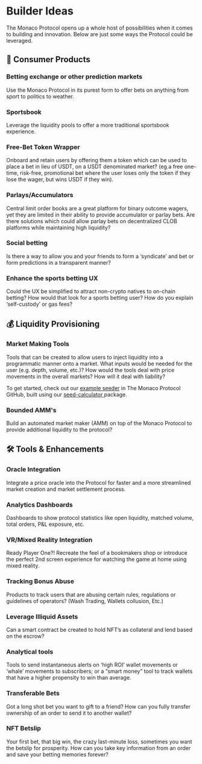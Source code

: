 # Builder Ideas

The Monaco Protocol opens up a whole host of possibilities when it comes to building and innovation. Below are just some ways the Protocol could be leveraged.

## 📲 Consumer Products

### Betting exchange or other prediction markets

Use the Monaco Protocol in its purest form to offer bets on anything from sport to politics to weather.&#x20;

### Sportsbook

Leverage the liquidity pools to offer a more traditional sportsbook experience.

### Free-Bet Token Wrapper

Onboard and retain users by offering them a token which can be used to place a bet in lieu of USDT, on a USDT denominated market? (eg.a free one-time, risk-free, promotional bet where the user loses only the token if they lose the wager, but wins USDT if they win).&#x20;

### Parlays/Accumulators

Central limit order books are a great platform for binary outcome wagers, yet they are limited in their ability to provide accumulator or parlay bets. Are there solutions which could allow parlay bets on decentralized CLOB platforms while maintaining high liquidity?&#x20;

### Social betting

Is there a way to allow you and your friends to form a ‘syndicate’ and bet or form predictions in a transparent manner?

### Enhance the sports betting UX

Could the UX be simplified to attract non-crypto natives to on-chain betting? How would that look for a sports betting user? How do you explain ‘self-custody’ or gas fees?&#x20;



## 💰 Liquidity Provisioning

### Market Making Tools

Tools that can be created to allow users to inject liquidity into a programmatic manner onto a market. What inputs would be needed for the user (e.g. depth, volume, etc.)? How would the tools deal with price movements in the overall markets? How will it deal with liability?&#x20;

To get started, check out our [example seeder](https://github.com/MonacoProtocol/seed-calculator) in The Monaco Protocol GitHub, built using our [seed-calculator ](https://github.com/MonacoProtocol/seed-calculator)package.

### Bounded AMM's

Build an automated market maker (AMM) on top of the Monaco Protocol to provide additional liquidity to the protocol?



## 🛠 Tools & Enhancements

### Oracle Integration

Integrate a price oracle into the Protocol for faster and a more streamlined market creation and market settlement process.

### Analytics Dashboards

Dashboards to show protocol statistics like open liquidity, matched volume, total orders, P\&L exposure, etc.

### VR/Mixed Reality Integration

Ready Player One?! Recreate the feel of a bookmakers shop or introduce the perfect 2nd screen experience for watching the game at home using mixed reality.

### Tracking Bonus Abuse

Products to track users that are abusing certain rules, regulations or guidelines of operators? (Wash Trading, Wallets collusion, Etc.)

### Leverage Illiquid Assets

Can a smart contract be created to hold NFT’s as collateral and lend based on the escrow?&#x20;

### Analytical tools&#x20;

Tools to send instantaneous alerts on ‘high ROI’ wallet movements or ‘whale’ movements to subscribers; or a “smart money” tool to track wallets that have a higher propensity to win than average.

### Transferable Bets

Got a long shot bet you want to gift to a friend? How can you fully transfer ownership of an order to send it to another wallet?

### NFT Betslip

Your first bet, that big win, the crazy last-minute loss, sometimes you want the betslip for prosperity. How can you take key information from an order and save your betting memories forever?
